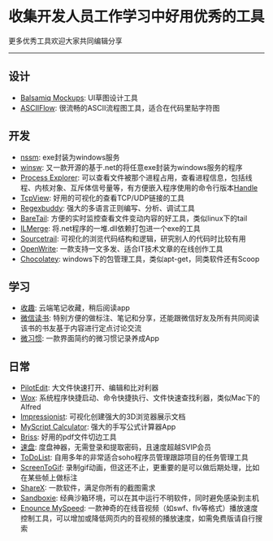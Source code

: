 # 收集开发人员工作学习中好用优秀的工具
更多优秀工具欢迎大家共同编辑分享

---
## 设计
- [Balsamiq Mockups](https://balsamiq.com/download/): UI草图设计工具
- [ASCIIFlow](http://asciiflow.com/): 很流畅的ASCII流程图工具，适合在代码里贴字符图


## 开发
- [nssm](http://www.nssm.cc/download): exe封装为windows服务
- [winsw](https://github.com/kohsuke/winsw): 又一款开源的基于.net的将任意exe封装为windows服务的程序
- [Process Explorer](https://docs.microsoft.com/zh-cn/sysinternals/downloads/process-explorer): 可以查看文件被那个进程占用，查看进程信息，包括线程、内核对象、互斥体信号量等，有方便嵌入程序使用的命令行版本[Handle](https://docs.microsoft.com/zh-cn/sysinternals/downloads/handle)
- [TcpView](https://docs.microsoft.com/zh-cn/sysinternals/downloads/tcpview): 好用的可视化的查看TCP/UDP链接的工具
- [Regexbuddy](http://www.regexbuddy.com/): 强大的多语言正则编写、分析、调试工具
- [BareTail](http://www.baremetalsoft.com/baretail/): 方便的实时监控查看文件变动内容的好工具，类似linux下的tail
- [ILMerge](https://github.com/dotnet/ILMerge): 将.net程序的一堆.dll依赖打包进一个exe的工具
- [Sourcetrail](https://www.sourcetrail.com/): 可视化的浏览代码结构和逻辑，研究别人的代码时比较有用
- [OpenWrite](https://openwrite.cn/): 一款支持一文多发、适合IT技术文章的在线创作工具
- [Chocolatey](https://chocolatey.org/): windows下的包管理工具，类似apt-get，同类软件还有Scoop

## 学习
- [收趣](http://shouqu.me/): 云端笔记收藏，稍后阅读app
- [微信读书](http://weread.qq.com/): 特别方便的做标注、笔记和分享，还能跟微信好友及所有共同阅读该书的书友基于内容进行定点讨论交流
- [微习惯](http://www.appving.com/): 一款界面简约的微习惯记录养成App

## 日常
- [PilotEdit](http://www.pilotedit.com/index.html): 大文件快速打开、编辑和比对利器
- [Wox](http://www.wox.one/): 系统程序快捷启动、命令快捷执行、文件快速查找利器，类似Mac下的Alfred
- [Impressionist](https://github.com/henrikingo/impressionist): 可视化创建强大的3D浏览器展示文档
- [MyScript Calculator](https://www.myscript.com/zh-hans/calculator/): 强大的手写公式计算器App
- [Briss](https://sourceforge.net/projects/briss/): 好用的pdf文件切边工具
- [速盘](https://www.speedpan.com): 度盘神器，无需登录和提取密码，且速度超越SVIP会员
- [ToDoList](https://www.codeproject.com/Articles/5371/ToDoList-An-effective-and-flexible-way-to-keep-on): 自用多年的非常适合soho程序员管理跟踪项目的任务管理工具
- [ScreenToGif](https://www.screentogif.com/): 录制gif动画，但这还不止，更重要的是可以做后期处理，比如在某些帧上做标注
- [ShareX](https://github.com/ShareX/ShareX/): 一款软件，满足你所有的截图需求
- [Sandboxie](https://www.sandboxie.com/): 经典沙箱环境，可以在其中运行不明软件，同时避免感染到主机
- [Enounce MySpeed](http://www.enounce.com/myspeed): 一款神奇的在线音视频（如swf、flv等格式）播放速度控制工具，可以增加或降低网页内的音视频的播放速度，如需免费版请自行搜索
